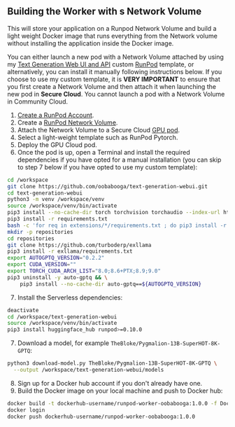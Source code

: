 ## Building the Worker with s Network Volume

This will store your application on a Runpod Network Volume and
build a light weight Docker image that runs everything
from the Network volume without installing the application
inside the Docker image.

You can either launch a new pod with a Network Volume attached
by using my [Text Generation Web UI and API](
https://runpod.io/gsc?template=el5m58e1to&ref=w18gds2n) custom
[RunPod](https://runpod.io?ref=w18gds2n) template, or alternatively,
you can install it manually following instructions below.  If you
choose to use my custom template, it is **VERY IMPORTANT** to
ensure that you first create a Network Volume and then attach
it when launching the new pod in **Secure Cloud**.  You cannot
launch a pod with a Network Volume in Community Cloud.

1. [Create a RunPod Account](https://runpod.io?ref=w18gds2n).
2. Create a [RunPod Network Volume](https://www.runpod.io/console/user/storage).
3. Attach the Network Volume to a Secure Cloud [GPU pod](https://www.runpod.io/console/gpu-secure-cloud).
4. Select a light-weight template such as RunPod Pytorch.
5. Deploy the GPU Cloud pod.
6. Once the pod is up, open a Terminal and install the required
   dependencies if you have opted for a manual installation
   (you can skip to step 7 below if you have opted to use my
   custom template):
```bash
cd /workspace
git clone https://github.com/oobabooga/text-generation-webui.git
cd text-generation-webui
python3 -m venv /workspace/venv
source /workspace/venv/bin/activate
pip3 install --no-cache-dir torch torchvision torchaudio --index-url https://download.pytorch.org/whl/cu118
pip3 install -r requirements.txt
bash -c 'for req in extensions/*/requirements.txt ; do pip3 install -r "$req" ; done'
mkdir -p repositories
cd repositories
git clone https://github.com/turboderp/exllama
pip3 install -r exllama/requirements.txt
export AUTOGPTQ_VERSION="0.2.2"
export CUDA_VERSION=""
export TORCH_CUDA_ARCH_LIST="8.0;8.6+PTX;8.9;9.0"
pip3 uninstall -y auto-gptq && \
    pip3 install --no-cache-dir auto-gptq==${AUTOGPTQ_VERSION}
```
7. Install the Serverless dependencies:
```bash
deactivate
cd /workspace/text-generation-webui
source /workspace/venv/bin/activate
pip3 install huggingface_hub runpod>=0.10.0
```
7. Download a model, for example `TheBloke/Pygmalion-13B-SuperHOT-8K-GPTQ`:
```bash
python3 download-model.py TheBloke/Pygmalion-13B-SuperHOT-8K-GPTQ \
  --output /workspace/text-generation-webui/models
```
8. Sign up for a Docker hub account if you don't already have one.
9. Build the Docker image on your local machine and push to Docker hub:
```bash
docker build -t dockerhub-username/runpod-worker-oobabooga:1.0.0 -f Dockerfile.Network_Volume .
docker login
docker push dockerhub-username/runpod-worker-oobabooga:1.0.0
```
